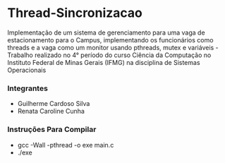 # Thread-Sincronizacao
Implementação de um sistema de gerenciamento para uma vaga de estacionamento para o Campus, implementando os funcionários como threads e a vaga como um monitor usando pthreads, mutex e variáveis - Trabalho realizado no 4° período do curso Ciência da Computação no Instituto Federal de Minas Gerais (IFMG) na disciplina de Sistemas Operacionais

### Integrantes

- Guilherme Cardoso Silva
- Renata Caroline Cunha

### Instruções Para Compilar

- gcc -Wall -pthread -o exe main.c  
- ./exe <NumEstacionamento>
